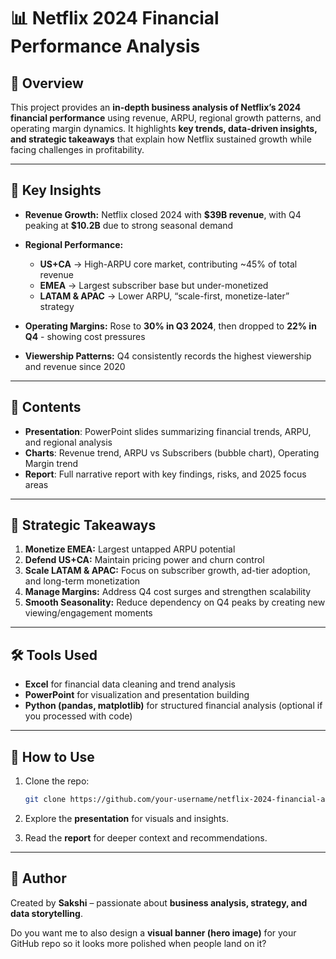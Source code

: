 
# 📊 Netflix 2024 Financial Performance Analysis

## 📌 Overview

This project provides an **in-depth business analysis of Netflix’s 2024 financial performance** using revenue, ARPU, regional growth patterns, and operating margin dynamics.
It highlights **key trends, data-driven insights, and strategic takeaways** that explain how Netflix sustained growth while facing challenges in profitability.

---

## 🔑 Key Insights

* **Revenue Growth:** Netflix closed 2024 with **\$39B revenue**, with Q4 peaking at **\$10.2B** due to strong seasonal demand
  
* **Regional Performance:**
  * **US+CA** → High-ARPU core market, contributing \~45% of total revenue
  * **EMEA** → Largest subscriber base but under-monetized
  * **LATAM & APAC** → Lower ARPU, “scale-first, monetize-later” strategy
    
* **Operating Margins:** Rose to **30% in Q3 2024**, then dropped to **22% in Q4** - showing cost pressures
  
* **Viewership Patterns:** Q4 consistently records the highest viewership and revenue since 2020

---

## 📂 Contents

* **Presentation**: PowerPoint slides summarizing financial trends, ARPU, and regional analysis
* **Charts**: Revenue trend, ARPU vs Subscribers (bubble chart), Operating Margin trend
* **Report**: Full narrative report with key findings, risks, and 2025 focus areas

---

## 🎯 Strategic Takeaways

1. **Monetize EMEA:** Largest untapped ARPU potential
2. **Defend US+CA:** Maintain pricing power and churn control
3. **Scale LATAM & APAC:** Focus on subscriber growth, ad-tier adoption, and long-term monetization
4. **Manage Margins:** Address Q4 cost surges and strengthen scalability
5. **Smooth Seasonality:** Reduce dependency on Q4 peaks by creating new viewing/engagement moments

---

## 🛠️ Tools Used

* **Excel** for financial data cleaning and trend analysis
* **PowerPoint** for visualization and presentation building
* **Python (pandas, matplotlib)** for structured financial analysis (optional if you processed with code)

---

## 🚀 How to Use

1. Clone the repo:

   ```bash
   git clone https://github.com/your-username/netflix-2024-financial-analysis.git
   ```
2. Explore the **presentation** for visuals and insights.
3. Read the **report** for deeper context and recommendations.

---

## 📌 Author

Created by **Sakshi** – passionate about **business analysis, strategy, and data storytelling**.


Do you want me to also design a **visual banner (hero image)** for your GitHub repo so it looks more polished when people land on it?
